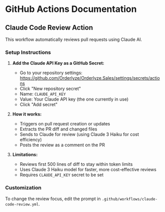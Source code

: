 # GitHub Actions Documentation

## Claude Code Review Action

This workflow automatically reviews pull requests using Claude AI.

### Setup Instructions

1. **Add the Claude API Key as a GitHub Secret:**
   - Go to your repository settings: https://github.com/Orderlyze/Orderlyze.Sales/settings/secrets/actions
   - Click "New repository secret"
   - Name: `CLAUDE_API_KEY`
   - Value: Your Claude API key (the one currently in use)
   - Click "Add secret"

2. **How it works:**
   - Triggers on pull request creation or updates
   - Extracts the PR diff and changed files
   - Sends to Claude for review (using Claude 3 Haiku for cost efficiency)
   - Posts the review as a comment on the PR

3. **Limitations:**
   - Reviews first 500 lines of diff to stay within token limits
   - Uses Claude 3 Haiku model for faster, more cost-effective reviews
   - Requires `CLAUDE_API_KEY` secret to be set

### Customization

To change the review focus, edit the prompt in `.github/workflows/claude-code-review.yml`.